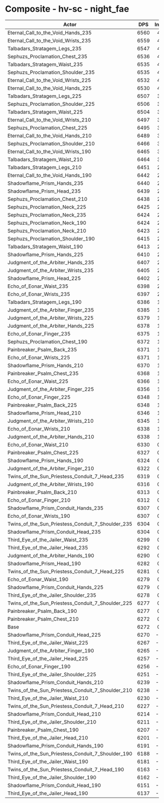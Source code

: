 # Composite - hv-sc - night_fae
| Actor | DPS | Increase |
|---|:---:|:---:|
|Eternal_Call_to_the_Void_Hands_235|6560|4.60%|
|Eternal_Call_to_the_Void_Wrists_235|6559|4.58%|
|Talbadars_Stratagem_Legs_235|6547|4.39%|
|Sephuzs_Proclamation_Chest_235|6536|4.21%|
|Talbadars_Stratagem_Waist_235|6535|4.20%|
|Sephuzs_Proclamation_Shoulder_235|6535|4.19%|
|Eternal_Call_to_the_Void_Wrists_225|6532|4.15%|
|Eternal_Call_to_the_Void_Hands_225|6530|4.12%|
|Talbadars_Stratagem_Legs_225|6507|3.74%|
|Sephuzs_Proclamation_Shoulder_225|6506|3.74%|
|Talbadars_Stratagem_Waist_225|6504|3.71%|
|Eternal_Call_to_the_Void_Wrists_210|6497|3.59%|
|Sephuzs_Proclamation_Chest_225|6495|3.56%|
|Eternal_Call_to_the_Void_Hands_210|6489|3.46%|
|Sephuzs_Proclamation_Shoulder_210|6466|3.09%|
|Eternal_Call_to_the_Void_Wrists_190|6465|3.08%|
|Talbadars_Stratagem_Waist_210|6464|3.07%|
|Talbadars_Stratagem_Legs_210|6451|2.86%|
|Eternal_Call_to_the_Void_Hands_190|6442|2.70%|
|Shadowflame_Prism_Hands_235|6440|2.68%|
|Shadowflame_Prism_Head_235|6439|2.66%|
|Sephuzs_Proclamation_Chest_210|6438|2.65%|
|Sephuzs_Proclamation_Neck_225|6425|2.44%|
|Sephuzs_Proclamation_Neck_235|6424|2.43%|
|Sephuzs_Proclamation_Neck_190|6424|2.42%|
|Sephuzs_Proclamation_Neck_210|6423|2.41%|
|Sephuzs_Proclamation_Shoulder_190|6415|2.28%|
|Talbadars_Stratagem_Waist_190|6413|2.25%|
|Shadowflame_Prism_Hands_225|6410|2.21%|
|Judgment_of_the_Arbiter_Hands_235|6407|2.16%|
|Judgment_of_the_Arbiter_Wrists_235|6405|2.12%|
|Shadowflame_Prism_Head_225|6402|2.07%|
|Echo_of_Eonar_Waist_235|6398|2.01%|
|Echo_of_Eonar_Wrists_235|6397|2.00%|
|Talbadars_Stratagem_Legs_190|6386|1.81%|
|Judgment_of_the_Arbiter_Finger_235|6385|1.81%|
|Judgment_of_the_Arbiter_Wrists_225|6379|1.70%|
|Judgment_of_the_Arbiter_Hands_225|6378|1.69%|
|Echo_of_Eonar_Finger_235|6375|1.65%|
|Sephuzs_Proclamation_Chest_190|6372|1.59%|
|Painbreaker_Psalm_Back_235|6371|1.58%|
|Echo_of_Eonar_Wrists_225|6371|1.58%|
|Shadowflame_Prism_Hands_210|6370|1.56%|
|Painbreaker_Psalm_Chest_235|6368|1.53%|
|Echo_of_Eonar_Waist_225|6366|1.50%|
|Judgment_of_the_Arbiter_Finger_225|6356|1.33%|
|Echo_of_Eonar_Finger_225|6348|1.22%|
|Painbreaker_Psalm_Back_225|6348|1.21%|
|Shadowflame_Prism_Head_210|6346|1.18%|
|Judgment_of_the_Arbiter_Wrists_210|6345|1.17%|
|Echo_of_Eonar_Wrists_210|6338|1.05%|
|Judgment_of_the_Arbiter_Hands_210|6338|1.05%|
|Echo_of_Eonar_Waist_210|6330|0.92%|
|Painbreaker_Psalm_Chest_225|6327|0.88%|
|Shadowflame_Prism_Hands_190|6324|0.82%|
|Judgment_of_the_Arbiter_Finger_210|6322|0.80%|
|Twins_of_the_Sun_Priestess_Conduit_7_Head_235|6319|0.75%|
|Judgment_of_the_Arbiter_Wrists_190|6316|0.70%|
|Painbreaker_Psalm_Back_210|6313|0.66%|
|Echo_of_Eonar_Finger_210|6312|0.65%|
|Shadowflame_Prism_Conduit_Hands_235|6307|0.56%|
|Echo_of_Eonar_Wrists_190|6307|0.56%|
|Twins_of_the_Sun_Priestess_Conduit_7_Shoulder_235|6304|0.51%|
|Shadowflame_Prism_Conduit_Head_235|6304|0.51%|
|Third_Eye_of_the_Jailer_Waist_235|6299|0.43%|
|Third_Eye_of_the_Jailer_Head_235|6292|0.32%|
|Judgment_of_the_Arbiter_Hands_190|6290|0.29%|
|Shadowflame_Prism_Head_190|6282|0.15%|
|Twins_of_the_Sun_Priestess_Conduit_7_Head_225|6281|0.15%|
|Echo_of_Eonar_Waist_190|6279|0.11%|
|Shadowflame_Prism_Conduit_Hands_225|6279|0.11%|
|Third_Eye_of_the_Jailer_Shoulder_235|6278|0.10%|
|Twins_of_the_Sun_Priestess_Conduit_7_Shoulder_225|6277|0.08%|
|Painbreaker_Psalm_Back_190|6277|0.08%|
|Painbreaker_Psalm_Chest_210|6272|0.01%|
|Base|6272|0.00%|
|Shadowflame_Prism_Conduit_Head_225|6270|-0.03%|
|Third_Eye_of_the_Jailer_Waist_225|6267|-0.07%|
|Judgment_of_the_Arbiter_Finger_190|6265|-0.11%|
|Third_Eye_of_the_Jailer_Head_225|6257|-0.23%|
|Echo_of_Eonar_Finger_190|6256|-0.26%|
|Third_Eye_of_the_Jailer_Shoulder_225|6251|-0.33%|
|Shadowflame_Prism_Conduit_Hands_210|6239|-0.53%|
|Twins_of_the_Sun_Priestess_Conduit_7_Shoulder_210|6238|-0.54%|
|Third_Eye_of_the_Jailer_Waist_210|6230|-0.67%|
|Twins_of_the_Sun_Priestess_Conduit_7_Head_210|6227|-0.72%|
|Shadowflame_Prism_Conduit_Head_210|6214|-0.92%|
|Third_Eye_of_the_Jailer_Shoulder_210|6211|-0.98%|
|Painbreaker_Psalm_Chest_190|6207|-1.03%|
|Third_Eye_of_the_Jailer_Head_210|6201|-1.14%|
|Shadowflame_Prism_Conduit_Hands_190|6191|-1.29%|
|Twins_of_the_Sun_Priestess_Conduit_7_Shoulder_190|6188|-1.34%|
|Third_Eye_of_the_Jailer_Waist_190|6181|-1.45%|
|Twins_of_the_Sun_Priestess_Conduit_7_Head_190|6163|-1.74%|
|Third_Eye_of_the_Jailer_Shoulder_190|6162|-1.75%|
|Shadowflame_Prism_Conduit_Head_190|6151|-1.92%|
|Third_Eye_of_the_Jailer_Head_190|6137|-2.15%|

